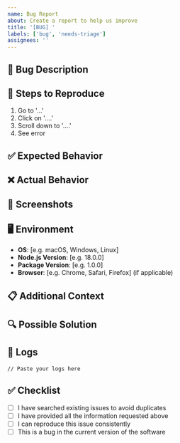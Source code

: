 ```yaml
---
name: Bug Report
about: Create a report to help us improve
title: '[BUG] '
labels: ['bug', 'needs-triage']
assignees: ''
---
```


## 🐛 Bug Description
<!-- A clear and concise description of what the bug is -->

## 🔄 Steps to Reproduce
<!-- Steps to reproduce the behavior -->
1. Go to '...'
2. Click on '....'
3. Scroll down to '....'
4. See error

## ✅ Expected Behavior
<!-- A clear and concise description of what you expected to happen -->

## ❌ Actual Behavior
<!-- A clear and concise description of what actually happened -->

## 📸 Screenshots
<!-- If applicable, add screenshots to help explain your problem -->

## 🖥️ Environment
- **OS**: [e.g. macOS, Windows, Linux]
- **Node.js Version**: [e.g. 18.0.0]
- **Package Version**: [e.g. 1.0.0]
- **Browser**: [e.g. Chrome, Safari, Firefox] (if applicable)

## 📋 Additional Context
<!-- Add any other context about the problem here -->

## 🔍 Possible Solution
<!-- If you have suggestions on a fix for the bug -->

## 📝 Logs
<!-- If applicable, add error logs or console output -->

```
// Paste your logs here
```

## ✅ Checklist
- [ ] I have searched existing issues to avoid duplicates
- [ ] I have provided all the information requested above
- [ ] I can reproduce this issue consistently
- [ ] This is a bug in the current version of the software
